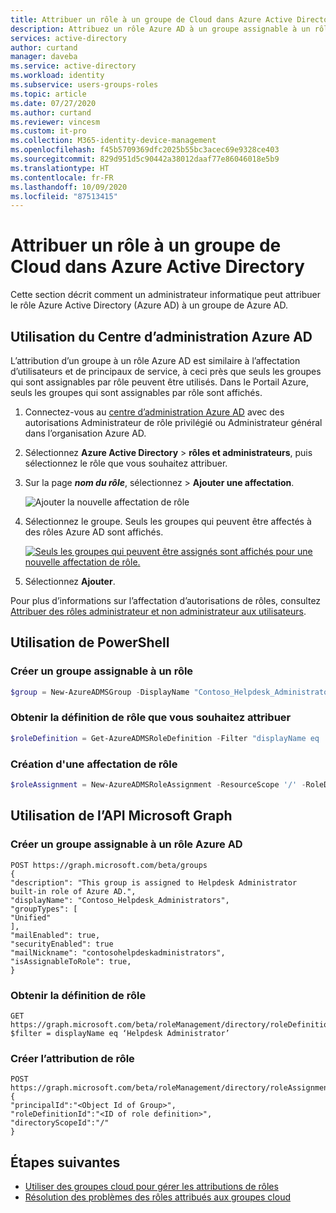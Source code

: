```yaml
---
title: Attribuer un rôle à un groupe de Cloud dans Azure Active Directory | Microsoft Docs
description: Attribuez un rôle Azure AD à un groupe assignable à un rôle dans le portail Azure, PowerShell ou l’API Graph.
services: active-directory
author: curtand
manager: daveba
ms.service: active-directory
ms.workload: identity
ms.subservice: users-groups-roles
ms.topic: article
ms.date: 07/27/2020
ms.author: curtand
ms.reviewer: vincesm
ms.custom: it-pro
ms.collection: M365-identity-device-management
ms.openlocfilehash: f45b5709369dfc2025b55bc3acec69e9328ce403
ms.sourcegitcommit: 829d951d5c90442a38012daaf77e86046018e5b9
ms.translationtype: HT
ms.contentlocale: fr-FR
ms.lasthandoff: 10/09/2020
ms.locfileid: "87513415"
---
```

# <a name="assign-a-role-to-a-cloud-group-in-azure-active-directory"></a>Attribuer un rôle à un groupe de Cloud dans Azure Active Directory

Cette section décrit comment un administrateur informatique peut attribuer le rôle Azure Active Directory (Azure AD) à un groupe de Azure AD.

## <a name="using-azure-ad-admin-center"></a>Utilisation du Centre d’administration Azure AD

L’attribution d’un groupe à un rôle Azure AD est similaire à l’affectation d’utilisateurs et de principaux de service, à ceci près que seuls les groupes qui sont assignables par rôle peuvent être utilisés. Dans le Portail Azure, seuls les groupes qui sont assignables par rôle sont affichés.

1. Connectez-vous au [centre d’administration Azure AD](https://portal.azure.com/#blade/Microsoft_AAD_IAM/ActiveDirectoryMenuBlade/Overview) avec des autorisations Administrateur de rôle privilégié ou Administrateur général dans l’organisation Azure AD.

1. Sélectionnez **Azure Active Directory** > **rôles et administrateurs**, puis sélectionnez le rôle que vous souhaitez attribuer.

1. Sur la page ***nom du rôle***, sélectionnez > **Ajouter une affectation**.

   ![Ajouter la nouvelle affectation de rôle](./media/roles-groups-assign-role/add-assignment.png)

1. Sélectionnez le groupe. Seuls les groupes qui peuvent être affectés à des rôles Azure AD sont affichés.

    [![Seuls les groupes qui peuvent être assignés sont affichés pour une nouvelle affectation de rôle.](media/roles-groups-assign-role/eligible-groups.png "Seuls les groupes qui peuvent être assignés sont affichés pour une nouvelle affectation de rôle.")](media/roles-groups-assign-role/eligible-groups.png#lightbox)

1. Sélectionnez **Ajouter**.

Pour plus d’informations sur l’affectation d’autorisations de rôles, consultez [Attribuer des rôles administrateur et non administrateur aux utilisateurs](../fundamentals/active-directory-users-assign-role-azure-portal.md).

## <a name="using-powershell"></a>Utilisation de PowerShell

### <a name="create-a-group-that-can-be-assigned-to-role"></a>Créer un groupe assignable à un rôle

```powershell
$group = New-AzureADMSGroup -DisplayName "Contoso_Helpdesk_Administrators" -Description "This group is assigned to Helpdesk Administrator built-in role in Azure AD." -MailEnabled $true -SecurityEnabled $true -MailNickName "contosohelpdeskadministrators" -IsAssignableToRole $true 
```

### <a name="get-the-role-definition-for-the-role-you-want-to-assign"></a>Obtenir la définition de rôle que vous souhaitez attribuer

```powershell
$roleDefinition = Get-AzureADMSRoleDefinition -Filter "displayName eq 'Helpdesk Administrator'" 
```

### <a name="create-a-role-assignment"></a>Création d'une affectation de rôle

```powershell
$roleAssignment = New-AzureADMSRoleAssignment -ResourceScope '/' -RoleDefinitionId $roleDefinition.Id -PrincipalId $group.Id 
```

## <a name="using-microsoft-graph-api"></a>Utilisation de l’API Microsoft Graph

### <a name="create-a-group-that-can-be-assigned-azure-ad-role"></a>Créer un groupe assignable à un rôle Azure AD

```
POST https://graph.microsoft.com/beta/groups
{
"description": "This group is assigned to Helpdesk Administrator built-in role of Azure AD.",
"displayName": "Contoso_Helpdesk_Administrators",
"groupTypes": [
"Unified"
],
"mailEnabled": true,
"securityEnabled": true
"mailNickname": "contosohelpdeskadministrators",
"isAssignableToRole": true,
}
```

### <a name="get-the-role-definition"></a>Obtenir la définition de rôle

```
GET https://graph.microsoft.com/beta/roleManagement/directory/roleDefinitions?$filter = displayName eq ‘Helpdesk Administrator’
```

### <a name="create-the-role-assignment"></a>Créer l’attribution de rôle

```
POST https://graph.microsoft.com/beta/roleManagement/directory/roleAssignments
{
"principalId":"<Object Id of Group>",
"roleDefinitionId":"<ID of role definition>",
"directoryScopeId":"/"
}
```
## <a name="next-steps"></a>Étapes suivantes

- [Utiliser des groupes cloud pour gérer les attributions de rôles](roles-groups-concept.md)
- [Résolution des problèmes des rôles attribués aux groupes cloud](roles-groups-faq-troubleshooting.md)
